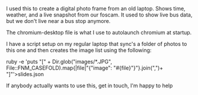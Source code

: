 I used this to create a digital photo frame from an old laptop.
Shows time, weather, and a live snapshot from our foscam.
It used to show live bus data, but we don't live near a bus stop anymore.

The chromium-desktop file is what I use to autolaunch chromium at startup.

I have a script setup on my regular laptop that sync's a folder of photos to this one and then creates the image list using the following:

ruby -e 'puts "[" + Dir.glob("images/*.JPG", File::FNM_CASEFOLD).map{|file|"{\"image\": \"#{file}\"}"}.join(",")+ "]"'>slides.json

If anybody actually wants to use this, get in touch, I'm happy to help
